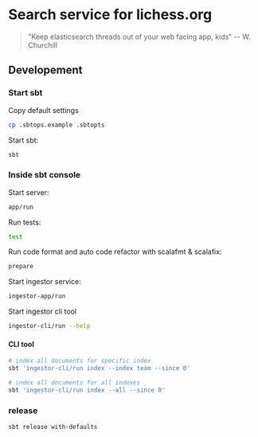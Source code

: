 # Search service for lichess.org

> "Keep elasticsearch threads out of your web facing app, kids" -- W. Churchill

## Developement

### Start sbt

Copy default settings
```sh
cp .sbtops.example .sbtopts
```

Start sbt:
```sh
sbt
```

### Inside sbt console

Start server:
```sh
app/run
```

Run tests:
```sh
test
```

Run code format and auto code refactor with scalafmt & scalafix:
```sh
prepare
```

Start ingestor service:
```sh
ingestor-app/run
```

Start ingestor cli tool
```sh
ingestor-cli/run --help
```

#### CLI tool

```sh
# index all documents for specific index
sbt 'ingestor-cli/run index --index team --since 0'

# index all documents for all indexes
sbt 'ingestor-cli/run index --all --since 0'
```

### release

```bash
sbt release with-defaults
```
